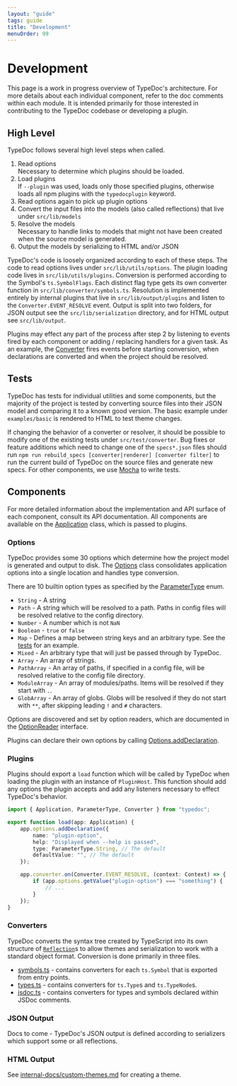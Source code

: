 ```yaml
---
layout: "guide"
tags: guide
title: "Development"
menuOrder: 99
---
```


# Development

This page is a work in progress overview of TypeDoc's architecture.
For more details about each individual component, refer to the doc comments within each module.
It is intended primarily for those interested in contributing to the TypeDoc codebase or developing a plugin.

## High Level

TypeDoc follows several high level steps when called.

1. Read options<br>
   Necessary to determine which plugins should be loaded.
2. Load plugins<br>
   If `--plugin` was used, loads only those specified plugins, otherwise loads all npm plugins with the `typedocplugin` keyword.
3. Read options again to pick up plugin options
4. Convert the input files into the models (also called reflections) that live under `src/lib/models`
5. Resolve the models<br>
   Necessary to handle links to models that might not have been created when the source model is generated.
6. Output the models by serializing to HTML and/or JSON

TypeDoc's code is loosely organized according to each of these steps.
The code to read options lives under `src/lib/utils/options`.
The plugin loading code lives in `src/lib/utils/plugins`.
Conversion is performed according to the Symbol's `ts.SymbolFlags`. Each distinct flag type gets its own converter function in `src/lib/converter/symbols.ts`.
Resolution is implemented entirely by internal plugins that live in `src/lib/output/plugins` and listen to the `Converter.EVENT_RESOLVE` event.
Output is split into two folders, for JSON output see the `src/lib/serialization` directory, and for HTML output see `src/lib/output`.

Plugins may effect any part of the process after step 2 by listening to events fired by each component or adding / replacing handlers for a given task.
As an example, the [Converter](https://typedoc.org/api/classes/converter.html) fires events before starting conversion, when declarations are converted and when the project should be resolved.

## Tests

TypeDoc has tests for individual utilities and some components, but the majority of the project is tested by converting source files into their JSON model and comparing it to a known good version. The basic example under `examples/basic` is rendered to HTML to test theme changes.

If changing the behavior of a converter or resolver, it should be possible to modify one of the existing tests under `src/test/converter`.
Bug fixes or feature additions which need to change one of the `specs*.json` files should run `npm run rebuild_specs [converter|renderer] [converter filter]` to run the current build of TypeDoc on the source files and generate new specs.
For other components, we use [Mocha](https://mochajs.org/) to write tests.

## Components

For more detailed information about the implementation and API surface of each component, consult its API documentation.
All components are available on the [Application](https://typedoc.org/api/classes/application.html) class, which is passed to plugins.

### Options

TypeDoc provides some 30 options which determine how the project model is generated and output to disk.
The [Options](https://typedoc.org/api/classes/options.html) class consolidates application options into a single location and handles type conversion.

There are 10 builtin option types as specified by the [ParameterType](https://typedoc.org/api/enums/parametertype.html) enum.

-   `String` - A string
-   `Path` - A string which will be resolved to a path. Paths in config files will be resolved relative to the config directory.
-   `Number` - A number which is not `NaN`
-   `Boolean` - `true` or `false`
-   `Map` - Defines a map between string keys and an arbitrary type. See the [tests](https://github.com/TypeStrong/typedoc/blob/master/src/test/utils/options/declaration.test.ts#L39) for an example.
-   `Mixed` - An arbitrary type that will just be passed through by TypeDoc.
-   `Array` - An array of strings.
-   `PathArray` - An array of paths, if specified in a config file, will be resolved relative to the config file directory.
-   `ModuleArray` - An array of modules/paths. Items will be resolved if they start with `.`.
-   `GlobArray` - An array of globs. Globs will be resolved if they do not start with `**`, after skipping leading `!` and `#` characters.

Options are discovered and set by option readers, which are documented in the [OptionReader](https://typedoc.org/api/interfaces/optionsreader.html) interface.

Plugins can declare their own options by calling [Options.addDeclaration](https://typedoc.org/api/classes/options.html#adddeclaration).

### Plugins

Plugins should export a `load` function which will be called by TypeDoc when loading the plugin with an instance of `PluginHost`.
This function should add any options the plugin accepts and add any listeners necessary to effect TypeDoc's behavior.

```typescript
import { Application, ParameterType, Converter } from "typedoc";

export function load(app: Application) {
    app.options.addDeclaration({
        name: "plugin-option",
        help: "Displayed when --help is passed",
        type: ParameterType.String, // The default
        defaultValue: "", // The default
    });

    app.converter.on(Converter.EVENT_RESOLVE, (context: Context) => {
        if (app.options.getValue("plugin-option") === "something") {
            // ...
        }
    });
}
```

### Converters

TypeDoc converts the syntax tree created by TypeScript into its own structure of [`Reflection`](https://typedoc.org/api/classes/reflection.html)s to allow themes and serialization to work with a standard object format. Conversion is done primarily in three files.

-   [symbols.ts](https://github.com/TypeStrong/typedoc/blob/master/src/lib/converter/symbols.ts) - contains converters for each `ts.Symbol` that is exported from entry points.
-   [types.ts](https://github.com/TypeStrong/typedoc/blob/master/src/lib/converter/types.ts) - contains converters for `ts.Type`s and `ts.TypeNode`s.
-   [jsdoc.ts](https://github.com/TypeStrong/typedoc/blob/master/src/lib/converter/jsdoc.ts) - contains converters for types and symbols declared within JSDoc comments.

### JSON Output

Docs to come - TypeDoc's JSON output is defined according to serializers which support some or all reflections.

### HTML Output

See [internal-docs/custom-themes.md](https://github.com/TypeStrong/typedoc/blob/master/internal-docs/custom-themes.md) for creating a theme.
